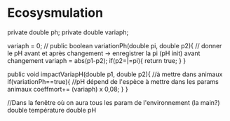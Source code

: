 # Ecosysmulation
private double ph;
private double variaph;

variaph = 0; // 
public boolean variationPh(double pi, double p2){ // donner le pH avant et après changement -> enregistrer la pi (pH init) avant 								changement
	variaph = abs(p1-p2);
	if(p2=|=pi){
		return true;
	}
}

public void impactVariapH(double p1, double p2){ //à mettre dans animaux
	if(variationPh==true){ //pH dépend de l'espèce à mettre dans les params animaux
		coeffmort+= (variaph) x 0,08;
	}
}


//Dans la fenêtre où on aura tous les param de l'environnement (la main?)
double température 
double pH

